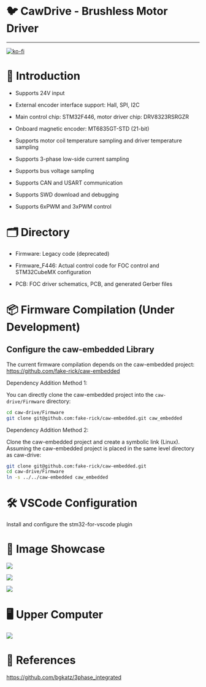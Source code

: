 # 🐦 CawDrive - Brushless Motor Driver

---

[![ko-fi](https://ko-fi.com/img/githubbutton_sm.svg)](https://ko-fi.com/H2H3PQZVW)

# 🚀 Introduction

- Supports 24V input

- External encoder interface support: Hall, SPI, I2C

- Main control chip: STM32F446, motor driver chip: DRV8323RSRGZR

- Onboard magnetic encoder: MT6835GT-STD (21-bit)

- Supports motor coil temperature sampling and driver temperature sampling

- Supports 3-phase low-side current sampling

- Supports bus voltage sampling

- Supports CAN and USART communication

- Supports SWD download and debugging

- Supports 6xPWM and 3xPWM control

# 🗂️ Directory

* Firmware: Legacy code (deprecated)

* Firmware_F446: Actual control code for FOC control and STM32CubeMX configuration

* PCB: FOC driver schematics, PCB, and generated Gerber files

# 📦 Firmware Compilation (Under Development)

## Configure the caw-embedded Library

The current firmware compilation depends on the caw-embedded project: https://github.com/fake-rick/caw-embedded

Dependency Addition Method 1:

You can directly clone the caw-embedded project into the `caw-drive/Firmware` directory:

```bash
cd caw-drive/Firmware
git clone git@github.com:fake-rick/caw-embedded.git caw_embedded
```

Dependency Addition Method 2:

Clone the caw-embedded project and create a symbolic link (Linux). Assuming the caw-embedded project is placed in the same level directory as caw-drive:

```bash
git clone git@github.com:fake-rick/caw-embedded.git
cd caw-drive/Firmware
ln -s ../../caw-embedded caw_embedded
```

# 🛠 VSCode Configuration

Install and configure the stm32-for-vscode plugin

# 👻 Image Showcase

![](https://github.com/fake-rick/caw-drive/blob/master/Docs/imgs/cawdrive-1.png)

![](https://github.com/fake-rick/caw-drive/blob/master/Docs/imgs/cawdrive-2.png)

![](https://github.com/fake-rick/caw-drive/blob/master/Docs/imgs/cawdrive-3.png)

# 🖥️ Upper Computer

![](https://github.com/fake-rick/caw-drive/blob/master/Docs/imgs/cawstudio.png)

# 📝 References

https://github.com/bgkatz/3phase_integrated
